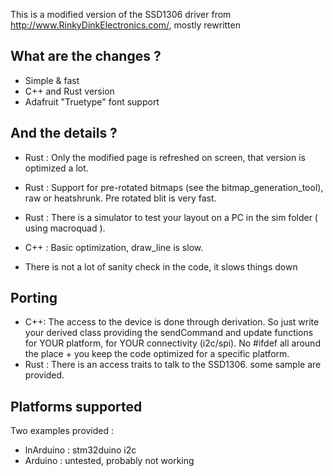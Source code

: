This is a modified version of the SSD1306 driver from http://www.RinkyDinkElectronics.com/, mostly rewritten

## What are the changes ?

- Simple & fast
- C++ and Rust version
- Adafruit "Truetype" font support

## And the details ?

* Rust : Only the modified page is refreshed on screen, that version is optimized a lot.
* Rust : Support for pre-rotated bitmaps (see the bitmap_generation_tool), raw or heatshrunk. Pre rotated blit is very fast.
* Rust : There is a simulator to test your layout on a PC in the sim folder ( using macroquad ).
* C++  : Basic optimization, draw_line is slow.

* There is not a lot of sanity check in the code, it slows things down

## Porting
* C++: The access to the device is done through derivation. So just write your derived class providing the sendCommand and update functions for YOUR platform, for YOUR connectivity (i2c/spi). No #ifdef all around the place + you keep the code optimized for a specific platform.
* Rust : There is an access traits to talk to the SSD1306. some sample are provided.

## Platforms supported
Two examples provided : 

* lnArduino : stm32duino i2c
* Arduino : untested, probably not working

